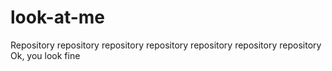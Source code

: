 # look-at-me
Repository repository repository repository repository repository repository
Ok, you look fine
